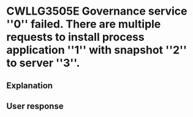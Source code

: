 # CWLLG3505E Governance service ''0'' failed. There are multiple requests to install process application ''1'' with snapshot ''2'' to server ''3''.

## Explanation

## User response